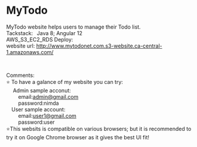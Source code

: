# MyTodo
MyTodo website helps users to manage their Todo list.
</br>
Tackstack:&ensp;
Java 8;
Angular 12 </br>
AWS_S3_EC2_RDS Deploy: </br>
website url: http://www.mytodonet.com.s3-website.ca-central-1.amazonaws.com/

</br>

Comments: 
</br>
⭐ To have a galance of my website you can try:
</br>
&emsp;  Admin sample acconut: 
</br>
&emsp;&emsp; email:admin@gmail.com
</br>
&emsp;&emsp; password:nimda
</br>
&emsp;User sample account:
</br>
&emsp;&emsp; email:user1@gmail.com
</br>
&emsp;&emsp; password:user
</br>
⭐This websits is compatible on various browsers; but it is recommended to try it on Google Chrome browser as it gives the best UI fit!
